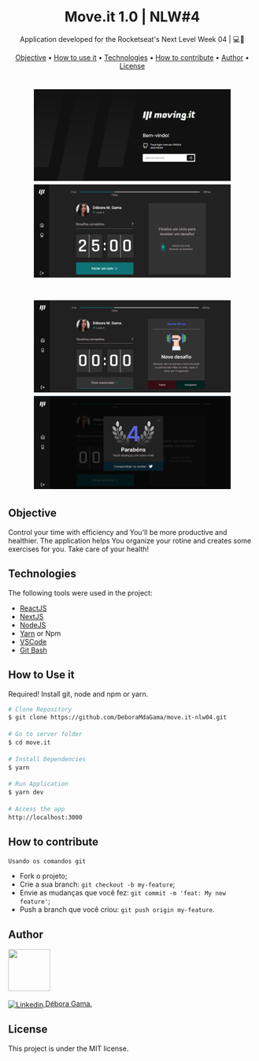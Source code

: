 <h1 align="center">
    Move.it 1.0 | NLW#4
</h1>
<p align="center"> Application developed for the Rocketseat's Next Level Week 04 | 💻🚀 </p>

<p align="center">
 <a href="#objective">Objective</a> •
 <a href="#usage">How to use it</a> •
 <a href="#technologies">Technologies</a> • 
 <a href="#contribution">How to contribute</a> • 
 <a href="#author">Author</a> • 
 <a href="#license">License</a>
</p>


<h1 align="center">
  <img width="400" height="auto" alt="" src="/public/assets/home.png" />
  <img width="400" height="auto" alt="" src="/public/assets/countdown.png" />
</h1>
<h1 align="center">
  <img width="400" height="auto" alt="" src="/public/assets/challenges.png" />
  <img width="400" height="auto" alt="" src="/public/assets/levelup.png" />
</h1>



<h2 id="objective" > Objective </h2>

Control your time with efficiency and You'll be more productive and healthier. The application helps You organize your rotine and creates some exercises for you. Take care of your health!

<h2 id="technologies"> Technologies </h2>

The following tools were used in the project:

- [ReactJS](https://reactjs.org)
- [NextJS](https://nextjs.org)
- [NodeJS](https://nodejs.org/en/)
- [Yarn](https://yarnpkg.com) or Npm
- [VSCode](https://code.visualstudio.com)
- [Git Bash](https://gitforwindows.org/)

<h2 id="usage" > How to Use it</h2>

Required! Install git, node and npm or yarn.

```bash
# Clone Repository
$ git clone https://github.com/DeboraMdaGama/move.it-nlw04.git

# Go to server folder
$ cd move.it

# Install Dependencies
$ yarn

# Run Application
$ yarn dev

# Access the app
http://localhost:3000
```

<h2 id="contribution"> How to contribute </h2>

```bash
Usando os comandos git
```
- Fork o projeto;
- Crie a sua branch: `git checkout -b my-feature`;
- Envie as mudanças que você fez: `git commit -m 'feat: My new feature'`;
- Push a branch que você criou: `git push origin my-feature`.

<h2 id="author"> Author </h2> 

<img src="https://github.com/deboraMdaGama.png" width="85px" height="85px" alt=""></img> 

<a href="https://www.linkedin.com/in/debora-gama/" target="blank"><img align="center" src="https://www.flaticon.com/svg/vstatic/svg/174/174857.svg?token=exp=1614468549~hmac=f403ff89bc68d2a9b2ae3c11a7b7bd5c" alt="Linkedin" width="25" /> Débora Gama.</a>
  


<h2 id="license"> License </h2>

This project is under the MIT license.
